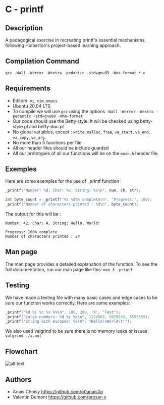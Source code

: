 # C - printf

## Description
A pedagogical exercise in recreating printf's essential mechanisms, following Holberton's project-based learning approach.

## Compilation Command
```gcc -Wall -Werror -Wextra -pedantic -std=gnu89 -Wno-format *.c```

## Requirements
- Editors: ```vi```, ```vim```, ```emacs```
- Ubuntu 20.04 LTS 
- To compile we will use ```gcc``` using the options ```-Wall -Werror -Wextra -pedantic -std=gnu89 -Wno-format```
- Our code should use the Betty style. It will be checked using betty-style.pl and betty-doc.pl
- No global variables, except :
    ```write```, ```malloc```, ```free```, ```va_start```, ```va_end```, ```va_copy```, ```va_arg```.
- No more than 5 functions per file
- All our header files should be include guarded
- All our prototypes of all our functions will be on the ```main.h``` header file.

## Exemples
Here are some exemples for the use of _printf function :

```c
_printf("Number: %d, Char: %c, String: %s\n", num, ch, str);

int byte_count = _printf("%s %d%% complete\n", "Progress:", 100);
_printf("Number of characters printed : %d\n", byte_count);
```

The output for this will be :
```
Number: 42, Char: A, String: Hello, World!

Progress: 100% complete
Number of characters printed : 24
```

## Man page
The man page provides a detailed explanation of the function. To see the full documentation, run our man page like this: ```man 3 _printf```

## Testing
We have made a testing file with many basic cases and edge cases to be sure our function works correctly.
Here are some exemples:

```c
_printf("%d %i %c %s %%\n", 100, 200, 'X', "Test");
_printf("Large numbers: %d %i %d\n", 1234567, 9876543, 5555555);
_printf("String with escapes: %s\n", "Hello\nWorld\t!");
```

We also used valgrind to be sure there is no memory leaks or issues :
```valgrind ./a.out```

## Flowchart
![alt text](Flowchart_printf.jpg)

## Authors
* Anaïs Choisy https://github.com/o0anais0o
* Valentin Dumont https://github.com/proser-v